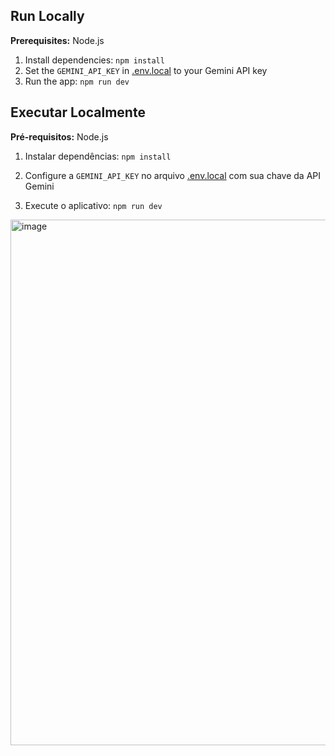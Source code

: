## Run Locally

**Prerequisites:**  Node.js


1. Install dependencies:
   `npm install`
2. Set the `GEMINI_API_KEY` in [.env.local](.env.local) to your Gemini API key
3. Run the app:
   `npm run dev`

## Executar Localmente

**Pré-requisitos:** Node.js

1. Instalar dependências:
`npm install`

2. Configure a `GEMINI_API_KEY` no arquivo [.env.local](.env.local) com sua chave da API Gemini

3. Execute o aplicativo:
`npm run dev`

<img width="1364" height="841" alt="image" src="https://github.com/user-attachments/assets/926f027b-363f-40c5-a21f-6b2489c8f704" />

